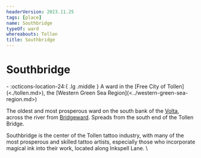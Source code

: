 ```yaml
---
headerVersion: 2023.11.25
tags: [place]
name: Southbridge
typeOf: ward
whereabouts: Tollen
title: Southbridge
---
```

# Southbridge
<div class="grid cards ext-narrow-margin ext-one-column" markdown>
-    :octicons-location-24:{ .lg .middle } A ward in the [Free City of Tollen](<./tollen.md>), the [Western Green Sea Region](<../western-green-sea-region.md>)  
</div>


The oldest and most prosperous ward on the south bank of the [Volta](<../../greater-sembara/rivers/volta-watershed/volta.md>), across the river from [Bridgeward](<./bridgeward.md>). Spreads from the south end of the Tollen Bridge. 

Southbridge is the center of the Tollen tattoo industry, with many of the most prosperous and skilled tattoo artists, especially those who incorporate magical ink into their work, located along Inkspell Lane.
\